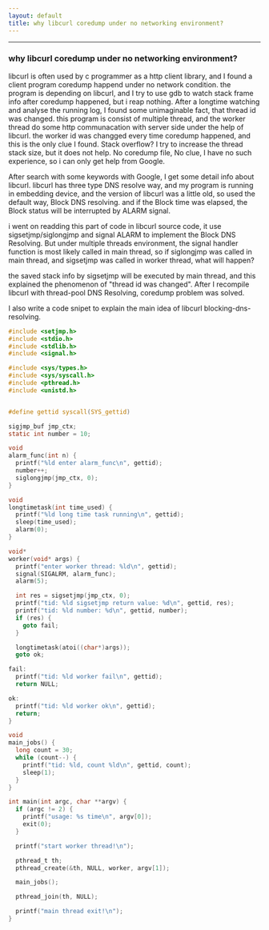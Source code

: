```yaml
---
layout: default
title: why libcurl coredump under no networking environment?
---
```


------


### why libcurl coredump under no networking environment?

libcurl is often used by c programmer as a http client library, and I found a client program coredump happend under no network condition. the program is depending on libcurl, and I try to  use gdb to watch stack frame info after  coredump happened, but i reap nothing. After a longtime watching and analyse the  running log, I found some unimaginable fact, that thread id was changed. this program is consist of multiple thread, and the worker thread do some http communacation with server side under the help of libcurl. the worker id was changged every time coredump happened, and this is the only clue I found. Stack overflow? I try to increase the thread stack size, but it does not help. No coredump file, No clue, I have no such experience, so i can only get help from Google.

After search with some keywords with Google, I get some detail info about libcurl. libcurl has three type DNS resolve way, and my program is running in embedding device, and the version of libcurl was a little old, so used the default way, Block DNS resolving. and if the Block time was elapsed, the Block status will be interrupted by  ALARM signal.

i went on readding this part of code in libcurl source code, it use sigsetjmp/siglongjmp and signal ALARM to implement the Block DNS Resolving. But under multiple threads environment, the signal handler function is most likely called in main thread, so if siglongjmp was called in main thread, and sigsetjmp was called in worker thread, what will happen?

the saved stack info by sigsetjmp will be executed by main thread, and this explained the phenomenon of "thread id was changed". After I recompile libcurl with thread-pool DNS Resolving, coredump problem was solved.

I also write a code snipet to explain the main idea of libcurl blocking-dns-resolving.

```c
#include <setjmp.h>
#include <stdio.h>
#include <stdlib.h>
#include <signal.h>

#include <sys/types.h>
#include <sys/syscall.h>
#include <pthread.h>
#include <unistd.h>


#define gettid syscall(SYS_gettid)

sigjmp_buf jmp_ctx;
static int number = 10;

void
alarm_func(int n) {
  printf("%ld enter alarm_func\n", gettid);
  number++;
  siglongjmp(jmp_ctx, 0);
}

void
longtimetask(int time_used) {
  printf("%ld long time task running\n", gettid);
  sleep(time_used);
  alarm(0);
}

void*
worker(void* args) {
  printf("enter worker thread: %ld\n", gettid);
  signal(SIGALRM, alarm_func);
  alarm(5);

  int res = sigsetjmp(jmp_ctx, 0);
  printf("tid: %ld sigsetjmp return value: %d\n", gettid, res);
  printf("tid: %ld number: %d\n", gettid, number);
  if (res) {
    goto fail;
  }

  longtimetask(atoi((char*)args));
  goto ok;

fail:
  printf("tid: %ld worker fail\n", gettid);
  return NULL;

ok:
  printf("tid: %ld worker ok\n", gettid);
  return;
}

void
main_jobs() {
  long count = 30;
  while (count--) {
    printf("tid: %ld, count %ld\n", gettid, count);
    sleep(1);
  }
}

int main(int argc, char **argv) {
  if (argc != 2) {
    printf("usage: %s time\n", argv[0]);
    exit(0);
  }

  printf("start worker thread!\n");

  pthread_t th;
  pthread_create(&th, NULL, worker, argv[1]);

  main_jobs();

  pthread_join(th, NULL);

  printf("main thread exit!\n");
}
```







